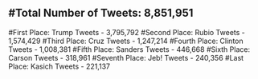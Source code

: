 #Total Number of Tweets: 8,851,951 
---
#First Place: Trump Tweets - 3,795,792
#Second Place: Rubio Tweets - 1,574,429
#Third Place: Cruz Tweets - 1,247,214
#Fourth Place: Clinton Tweets - 1,008,381
#Fifth Place: Sanders Tweets - 446,668
#Sixth Place: Carson Tweets - 318,961
#Seventh Place: Jeb! Tweets - 240,356
#Last Place: Kasich Tweets - 221,137
